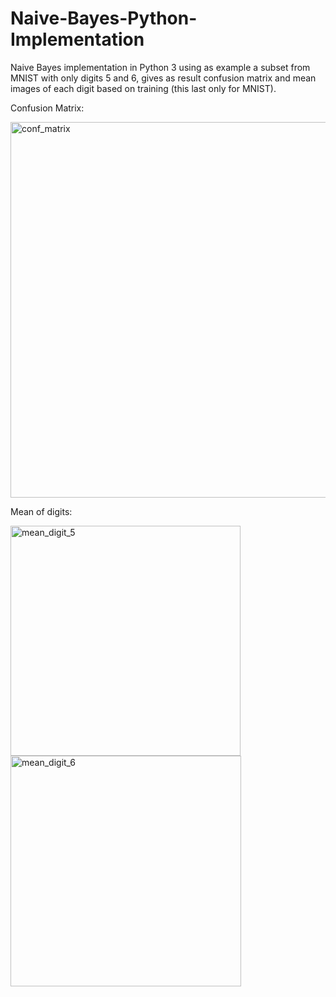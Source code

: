 # Naive-Bayes-Python-Implementation

Naive Bayes implementation in Python 3 using as example a subset from MNIST with only digits 5 and 6, gives as result confusion matrix and mean images of
each digit based on training (this last only for MNIST).

  Confusion Matrix:
  
  <img width="601" alt="conf_matrix" src="https://user-images.githubusercontent.com/80273045/139806098-81313cf4-d38e-4971-93d0-3e15d266cf1f.png">

  Mean of digits:
  
  <img width="368" alt="mean_digit_5" src="https://user-images.githubusercontent.com/80273045/139806151-0ebdd877-4f50-4164-9439-7ddcd9439811.png">
  
  <img width="369" alt="mean_digit_6" src="https://user-images.githubusercontent.com/80273045/139806156-b57bc659-2cca-4a39-bf9a-3085e614e53f.png">
